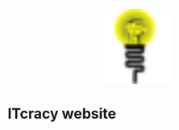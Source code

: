 <p align="center">
    <img src="https://github.com/ITcracy/site/raw/master/src/assets/favicon.png" alt="ITcracy logo" width="150">
</p>

# ITcracy website
